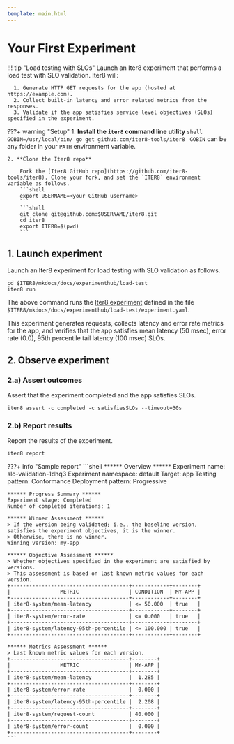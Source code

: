 ```yaml
---
template: main.html
---
```


# Your First Experiment

!!! tip "Load testing with SLOs"
    Launch an Iter8 experiment that performs a load test with SLO validation. Iter8 will:

      1. Generate HTTP GET requests for the app (hosted at https://example.com). 
      2. Collect built-in latency and error related metrics from the responses.
      3. Validate if the app satisfies service level objectives (SLOs) specified in the experiment.

???+ warning "Setup"
    1. **Install the `iter8` command line utility**
    ```shell
    GOBIN=/usr/local/bin/ go get github.com/iter8-tools/iter8
    ```
    `GOBIN` can be any folder in your `PATH` environment variable.

    2. **Clone the Iter8 repo**

        Fork the [Iter8 GitHub repo](https://github.com/iter8-tools/iter8). Clone your fork, and set the `ITER8` environment variable as follows.
        ```shell
        export USERNAME=<your GitHub username>
        ```
        ```shell
        git clone git@github.com:$USERNAME/iter8.git
        cd iter8
        export ITER8=$(pwd)
        ```

## 1. Launch experiment
Launch an Iter8 experiment for load testing with SLO validation as follows.
```shell
cd $ITER8/mkdocs/docs/experimenthub/load-test
iter8 run
```

The above command runs the [Iter8 experiment](../../../getting-started/what-is-iter8.md#what-is-an-iter8-experiment) defined in the file `$ITER8/mkdocs/docs/experimenthub/load-test/experiment.yaml`. 

This experiment generates requests, collects latency and error rate metrics for the app, and verifies that the app satisfies mean latency (50 msec), error rate (0.0), 95th percentile tail latency (100 msec) SLOs.

## 2. Observe experiment

### 2.a) Assert outcomes
Assert that the experiment completed and the app satisfies SLOs.
```shell
iter8 assert -c completed -c satisfiesSLOs --timeout=30s
```

### 2.b) Report results
Report the results of the experiment.

```shell
iter8 report
```

???+ info "Sample report"
    ```shell
    ****** Overview ******
    Experiment name: slo-validation-1dhq3
    Experiment namespace: default
    Target: app
    Testing pattern: Conformance
    Deployment pattern: Progressive

    ****** Progress Summary ******
    Experiment stage: Completed
    Number of completed iterations: 1

    ****** Winner Assessment ******
    > If the version being validated; i.e., the baseline version, satisfies the experiment objectives, it is the winner.
    > Otherwise, there is no winner.
    Winning version: my-app

    ****** Objective Assessment ******
    > Whether objectives specified in the experiment are satisfied by versions.
    > This assessment is based on last known metric values for each version.
    +--------------------------------------+------------+--------+
    |                METRIC                | CONDITION  | MY-APP |
    +--------------------------------------+------------+--------+
    | iter8-system/mean-latency            | <= 50.000  | true   |
    +--------------------------------------+------------+--------+
    | iter8-system/error-rate              | <= 0.000   | true   |
    +--------------------------------------+------------+--------+
    | iter8-system/latency-95th-percentile | <= 100.000 | true   |
    +--------------------------------------+------------+--------+

    ****** Metrics Assessment ******
    > Last known metric values for each version.
    +--------------------------------------+--------+
    |                METRIC                | MY-APP |
    +--------------------------------------+--------+
    | iter8-system/mean-latency            |  1.285 |
    +--------------------------------------+--------+
    | iter8-system/error-rate              |  0.000 |
    +--------------------------------------+--------+
    | iter8-system/latency-95th-percentile |  2.208 |
    +--------------------------------------+--------+
    | iter8-system/request-count           | 40.000 |
    +--------------------------------------+--------+
    | iter8-system/error-count             |  0.000 |
    +--------------------------------------+--------+
    ```
